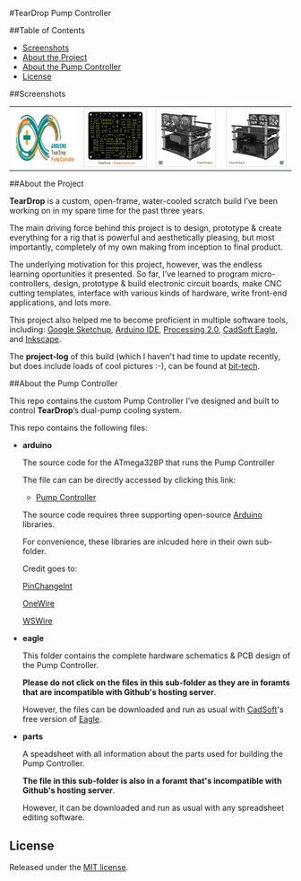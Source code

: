 #TearDrop Pump Controller

##Table of Contents

* [Screenshots](#screenshots)
* [About the Project](#about-the-project)
* [About the Pump Controller](#about-the-pump-controller)
* [License](#license)


##Screenshots

<table>
	<tr>
		<td align="center" width=25% >
			<a href="https://raw.githubusercontent.com/nadavmatalon/TearDrop_Pump_Controller/master/images/TDPC_Arduino.jpg">
				<img src="images/TDPC_Arduino.jpg" height="105px" />
			</a>
		</td>
		<td align="center" width=25% >
			<a href="https://raw.githubusercontent.com/nadavmatalon/TearDrop_Pump_Controller/master/images/TDPC_PCB.jpg">
				<img src="images/TDPC_PCB.jpg" height="105px" />
			</a>
		</td>
		<td align="center" width=25% >
			<a href="https://raw.githubusercontent.com/nadavmatalon/TearDrop_Pump_Controller/master/images/TearDrop_1.jpg">
				<img src="images/TearDrop_1.jpg" height="105px" />
			</a>
		</td>
		<td align="center" width=25% >
			<a href="https://raw.githubusercontent.com/nadavmatalon/TearDrop_Pump_Controller/master/images/TearDrop_2.jpg">
				<img src="images/TearDrop_2.jpg" height="105px" />
			</a>
		</td>
	</tr>
</table>


##About the Project
 
__TearDrop__ is a custom, open-frame, water-cooled scratch build I’ve been working on 
in my spare time for the past three years.
 
The main driving force behind this project is to design, prototype & create everything for 
a rig that is powerful and aesthetically pleasing, but most importantly, completely of 
my own making from inception to final product.
 
The underlying motivation for this project, however, was the endless learning oportunities
it presented. So far, I’ve learned to program micro-controllers, design, prototype & 
build electronic circuit boards, make CNC cutting templates, interface with various kinds
of hardware, write front-end applications, and lots more.

This project also helped me to become proficient in multiple software tools, including: 
[Google Sketchup](http://www.sketchup.com/), 
[Arduino IDE](http://www.arduino.cc/), [Processing 2.0](http://processing.org/), 
[CadSoft Eagle](http://www.cadsoftusa.com/download-eagle/freeware/), 
and [Inkscape](http://www.inkscape.org/en/).
 
The __project-log__ of this build (which I haven't had time to update recently, but 
does include loads of cool pictures :-), can be found 
at [bit-tech](http://forums.bit-tech.net/showthread.php?t=234218).
 

##About the Pump Controller

This repo contains the custom Pump Controller I’ve designed and built 
to control __TearDrop__’s dual-pump cooling system.

This repo contains the following files:

* __arduino__

    The source code for the ATmega328P that runs the Pump Controller 

    The file can can be directly accessed by clicking this link:

    * [Pump Controller](arduino/TearDrop_Pump_Controller/TearDrop_Pump_Controller.ino)

	The source code requires three supporting open-source [Arduino](http://www.arduino.cc/) libraries.

	For convenience, these libraries are inlcuded here in their own sub-folder.

	Credit goes to:

	[PinChangeInt](http://playground.arduino.cc/Main/PinChangeInt)

	[OneWire](https://github.com/ntruchsess/arduino-OneWire/tree/master)

	[WSWire](https://github.com/steamfire/WSWireLib)


* __eagle__

    This folder contains the complete hardware schematics & PCB design of the Pump Controller.

    __Please do not click on the files in this sub-folder as they are in foramts that 
    are incompatible with Github's hosting server__.

    However, the files can be downloaded and run as usual with [CadSoft](http://www.cadsoftusa.com/?language=en)'s 
    free version of [Eagle](http://www.cadsoftusa.com/download-eagle/freeware/).


* __parts__

	A speadsheet with all information about the parts used for building the Pump Controller.

	__The file in this sub-folder is also in a foramt that's incompatible with Github's hosting server__.

    However, it can be downloaded and run as usual with any spreadsheet editing software.






##  License

<p>Released under the <a href="http://www.opensource.org/licenses/MIT">MIT license</a>.</p>

